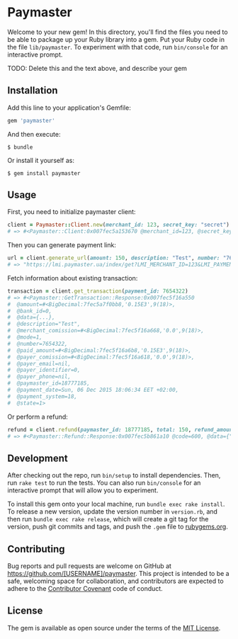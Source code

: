 # Paymaster

Welcome to your new gem! In this directory, you'll find the files you need to be able to package up your Ruby library into a gem. Put your Ruby code in the file `lib/paymaster`. To experiment with that code, run `bin/console` for an interactive prompt.

TODO: Delete this and the text above, and describe your gem

## Installation

Add this line to your application's Gemfile:

```ruby
gem 'paymaster'
```

And then execute:

    $ bundle

Or install it yourself as:

    $ gem install paymaster

## Usage

First, you need to initialize paymaster client:

```ruby
client = Paymaster::Client.new(merchant_id: 123, secret_key: "secret")
# => #<Paymaster::Client:0x007fec5a153670 @merchant_id=123, @secret_key="secret">
```

Then you can generate payment link:

```ruby
url = client.generate_url(amount: 150, description: "Test", number: "7654321")
# => "https://lmi.paymaster.ua/index/get?LMI_MERCHANT_ID=123&LMI_PAYMENT_AMOUNT=150&LMI_PAYMENT_NO=7654321&LMI_PAYMENT_DESC=Test&LMI_HASH=473035659648C1F3AF99F1E2E7B1A2863144916C908AE990C5E8F42EF2577465"
```

Fetch information about existing transaction:

```ruby
transaction = client.get_transaction(payment_id: 7654322)
# => #<Paymaster::GetTransaction::Response:0x007fec5f16a550
#  @amount=#<BigDecimal:7fec5a7f0bb8,'0.15E3',9(18)>,
#  @bank_id=0,
#  @data={...},
#  @description="Test",
#  @merchant_comission=#<BigDecimal:7fec5f16a668,'0.0',9(18)>,
#  @mode=1,
#  @number=7654322,
#  @paid_amount=#<BigDecimal:7fec5f16a6b8,'0.15E3',9(18)>,
#  @payer_comission=#<BigDecimal:7fec5f16a618,'0.0',9(18)>,
#  @payer_email=nil,
#  @payer_identifier=0,
#  @payer_phone=nil,
#  @paymaster_id=18777185,
#  @payment_date=Sun, 06 Dec 2015 18:06:34 EET +02:00,
#  @payment_system=18,
#  @state=1>
```

Or perform a refund:

```ruby
refund = client.refund(paymaster_id: 18777185, total: 150, refund_amount: 100, refund_id: 76543212)
# => #<Paymaster::Refund::Response:0x007fec5b861a10 @code=600, @data={"ResultCode"=>"600", "ResultMsg"=>"Возмещение успешно совершено"}, @message="Возмещение успешно совершено">
```

## Development

After checking out the repo, run `bin/setup` to install dependencies. Then, run `rake test` to run the tests. You can also run `bin/console` for an interactive prompt that will allow you to experiment.

To install this gem onto your local machine, run `bundle exec rake install`. To release a new version, update the version number in `version.rb`, and then run `bundle exec rake release`, which will create a git tag for the version, push git commits and tags, and push the `.gem` file to [rubygems.org](https://rubygems.org).

## Contributing

Bug reports and pull requests are welcome on GitHub at https://github.com/[USERNAME]/paymaster. This project is intended to be a safe, welcoming space for collaboration, and contributors are expected to adhere to the [Contributor Covenant](contributor-covenant.org) code of conduct.


## License

The gem is available as open source under the terms of the [MIT License](http://opensource.org/licenses/MIT).
